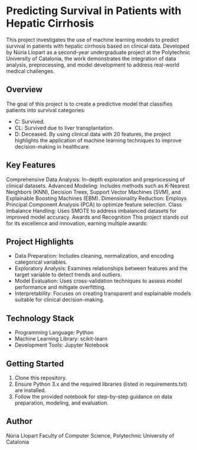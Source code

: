 # Predicting Survival in Patients with Hepatic Cirrhosis
This project investigates the use of machine learning models to predict survival in patients with hepatic cirrhosis based on clinical data. Developed by Núria Llopart as a second-year undergraduate project at the Polytechnic University of Catalonia, the work demonstrates the integration of data analysis, preprocessing, and model development to address real-world medical challenges.

## Overview
The goal of this project is to create a predictive model that classifies patients into survival categories:

- C: Survived.
- CL: Survived due to liver transplantation.
- D: Deceased.
By using clinical data with 20 features, the project highlights the application of machine learning techniques to improve decision-making in healthcare.

## Key Features
Comprehensive Data Analysis: In-depth exploration and preprocessing of clinical datasets.
Advanced Modeling: Includes methods such as K-Nearest Neighbors (KNN), Decision Trees, Support Vector Machines (SVM), and Explainable Boosting Machines (EBM).
Dimensionality Reduction: Employs Principal Component Analysis (PCA) to optimize feature selection.
Class Imbalance Handling: Uses SMOTE to address imbalanced datasets for improved model accuracy.
Awards and Recognition
This project stands out for its excellence and innovation, earning multiple awards:

## Project Highlights
- Data Preparation: Includes cleaning, normalization, and encoding categorical variables.
- Exploratory Analysis: Examines relationships between features and the target variable to detect trends and outliers.
- Model Evaluation: Uses cross-validation techniques to assess model performance and mitigate overfitting.
- Interpretability: Focuses on creating transparent and explainable models suitable for clinical decision-making.
  
## Technology Stack
- Programming Language: Python
- Machine Learning Library: scikit-learn
- Development Tools: Jupyter Notebook

## Getting Started
1. Clone this repository.
2. Ensure Python 3.x and the required libraries (listed in requirements.txt) are installed.
3. Follow the provided notebook for step-by-step guidance on data preparation, modeling, and evaluation.
   
## Author
Núria Llopart
Faculty of Computer Science, Polytechnic University of Catalonia


